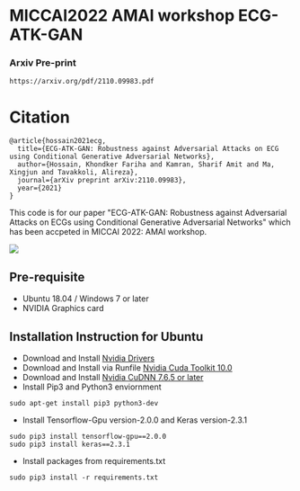 # MICCAI2022 AMAI workshop ECG-ATK-GAN

### Arxiv Pre-print
```
https://arxiv.org/pdf/2110.09983.pdf
```

# Citation
```
@article{hossain2021ecg,
  title={ECG-ATK-GAN: Robustness against Adversarial Attacks on ECG using Conditional Generative Adversarial Networks},
  author={Hossain, Khondker Fariha and Kamran, Sharif Amit and Ma, Xingjun and Tavakkoli, Alireza},
  journal={arXiv preprint arXiv:2110.09983},
  year={2021}
}
```



This code is for our paper "ECG-ATK-GAN: Robustness against Adversarial Attacks on ECGs using Conditional Generative Adversarial Networks" which has been accpeted in MICCAI 2022: AMAI workshop.

![](img1.png)


## Pre-requisite
- Ubuntu 18.04 / Windows 7 or later
- NVIDIA Graphics card


## Installation Instruction for Ubuntu
- Download and Install [Nvidia Drivers](https://www.nvidia.com/Download/driverResults.aspx/142567/en-us)
- Download and Install via Runfile [Nvidia Cuda Toolkit 10.0](https://developer.nvidia.com/cuda-10.0-download-archive?target_os=Linux&target_arch=x86_64&target_distro=Ubuntu&target_version=1804&target_type=runfilelocal)
- Download and Install [Nvidia CuDNN 7.6.5 or later](https://developer.nvidia.com/rdp/cudnn-archive)
- Install Pip3 and Python3 enviornment
```
sudo apt-get install pip3 python3-dev
```
- Install Tensorflow-Gpu version-2.0.0 and Keras version-2.3.1
```
sudo pip3 install tensorflow-gpu==2.0.0
sudo pip3 install keras==2.3.1
```
- Install packages from requirements.txt
```
sudo pip3 install -r requirements.txt
```
